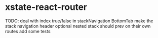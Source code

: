 # xstate-react-router

TODO:
deal with index true/false in stackNavigation BottomTab
make the stack navigation header optional
nested stack should prev on their own routes
add some tests
